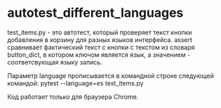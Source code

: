 # autotest_different_languages
test_items.py - это автотест, который проверяет текст кнопки добавления в корзину для разных языков интерфейса.
assert сравнивает фактический текст с кнопки с текстом из словаря button_dict, в котором ключом является язык, а значением - соответсвующая языку запись.

Параметр language прописывается в командной строке следующей командой:
pytest --language=es test_items.py

Код работает только для браузера Сhrome.
